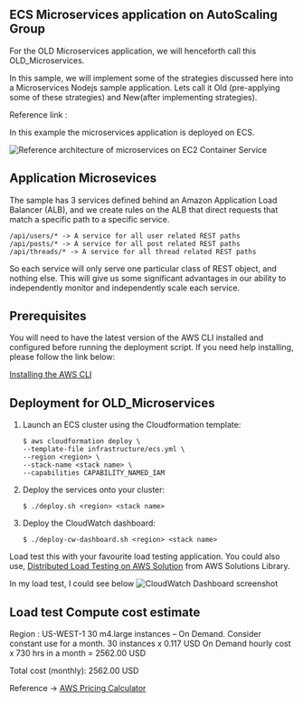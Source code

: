 ## ECS Microservices application on AutoScaling Group

For the OLD Microservices application, we will henceforth call this OLD_Microservices.

In this sample, we will implement some of the strategies discussed here into a Microservices Nodejs sample application. Lets call it Old (pre-applying some of these strategies) and New(after implementing strategies).

Reference link : 

In this example the microservices application is deployed on ECS.


![Reference architecture of microservices on EC2 Container Service](../images/old-microservice-containers.png)

## Application Microsevices

The sample has 3 services defined behind an Amazon Application Load Balancer (ALB), and we create rules on the ALB that direct requests that match a specific path to a specific service.

```
/api/users/* -> A service for all user related REST paths
/api/posts/* -> A service for all post related REST paths
/api/threads/* -> A service for all thread related REST paths
```

So each service will only serve one particular class of REST object, and nothing else. This will give us some significant advantages in our ability to independently monitor and independently scale each service.


## Prerequisites
You will need to have the latest version of the AWS CLI installed and configured before running the deployment script. 
If you need help installing, please follow the link below:

[Installing the AWS CLI ](https://)


## Deployment for OLD_Microservices

1. Launch an ECS cluster using the Cloudformation template:

   ```
   $ aws cloudformation deploy \
   --template-file infrastructure/ecs.yml \
   --region <region> \
   --stack-name <stack name> \
   --capabilities CAPABILITY_NAMED_IAM
   ```

2. Deploy the services onto your cluster: 

   ```
   $ ./deploy.sh <region> <stack name>
   ```
   
3. Deploy the CloudWatch dashboard:
   ```
   $ ./deploy-cw-dashboard.sh <region> <stack name>
   ```

Load test this with your favourite load testing application. 
You could also use, [Distributed Load Testing on AWS Solution](https://aws.amazon.com/solutions/implementations/distributed-load-testing-on-aws/) from AWS Solutions Library.

In my load test, I could see below 
![CloudWatch Dashboard screenshot]()

## Load test Compute cost estimate

Region : US-WEST-1
30 m4.large instances – On Demand. Consider constant use for a month.
30 instances x 0.117 USD On Demand hourly cost x 730 hrs in a month 
= 2562.00 USD

Total cost (monthly): 2562.00 USD

Reference -> [AWS Pricing Calculator](https://calculator.aws/#/)



